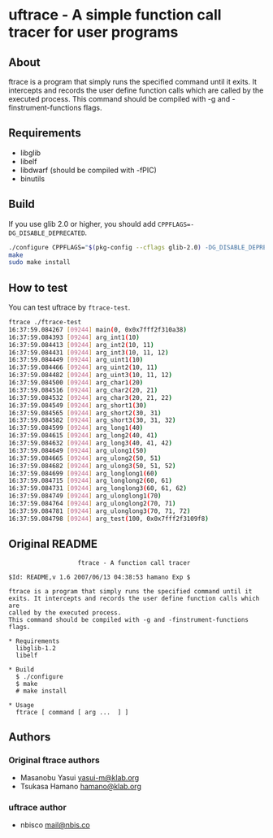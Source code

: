 # uftrace - A simple function call tracer for user programs

## About
ftrace is a program that simply runs the specified command until it
exits. It intercepts and records the user define function calls which are
called by the executed process. 
This command should be compiled with -g and -finstrument-functions
flags.

## Requirements
- libglib
- libelf
- libdwarf (should be compiled with -fPIC)
- binutils

## Build
If you use glib 2.0 or higher, you should add ``CPPFLAGS=-DG_DISABLE_DEPRECATED``.

```sh
./configure CPPFLAGS="$(pkg-config --cflags glib-2.0) -DG_DISABLE_DEPRECATED -fPIC"
make
sudo make install
```

## How to test
You can test uftrace by ``ftrace-test``.

```sh
ftrace ./ftrace-test
16:37:59.084267 [09244] main(0, 0x0x7fff2f310a38)
16:37:59.084393 [09244] arg_int1(10)
16:37:59.084413 [09244] arg_int2(10, 11)
16:37:59.084431 [09244] arg_int3(10, 11, 12)
16:37:59.084449 [09244] arg_uint1(10)
16:37:59.084466 [09244] arg_uint2(10, 11)
16:37:59.084482 [09244] arg_uint3(10, 11, 12)
16:37:59.084500 [09244] arg_char1(20)
16:37:59.084516 [09244] arg_char2(20, 21)
16:37:59.084532 [09244] arg_char3(20, 21, 22)
16:37:59.084549 [09244] arg_short1(30)
16:37:59.084565 [09244] arg_short2(30, 31)
16:37:59.084582 [09244] arg_short3(30, 31, 32)
16:37:59.084599 [09244] arg_long1(40)
16:37:59.084615 [09244] arg_long2(40, 41)
16:37:59.084632 [09244] arg_long3(40, 41, 42)
16:37:59.084649 [09244] arg_ulong1(50)
16:37:59.084665 [09244] arg_ulong2(50, 51)
16:37:59.084682 [09244] arg_ulong3(50, 51, 52)
16:37:59.084699 [09244] arg_longlong1(60)
16:37:59.084715 [09244] arg_longlong2(60, 61)
16:37:59.084731 [09244] arg_longlong3(60, 61, 62)
16:37:59.084749 [09244] arg_ulonglong1(70)
16:37:59.084764 [09244] arg_ulonglong2(70, 71)
16:37:59.084781 [09244] arg_ulonglong3(70, 71, 72)
16:37:59.084798 [09244] arg_test(100, 0x0x7fff2f3109f8)
```

## Original README

```
                   ftrace - A function call tracer

$Id: README,v 1.6 2007/06/13 04:38:53 hamano Exp $

ftrace is a program that simply runs the specified command until it
exits. It intercepts and records the user define function calls which are
called by the executed process. 
This command should be compiled with -g and -finstrument-functions
flags.

* Requirements
  libglib-1.2
  libelf
  
* Build
  $ ./configure
  $ make
  # make install

* Usage
  ftrace [ command [ arg ...  ] ]
```

## Authors
### Original ftrace authors
- Masanobu Yasui <yasui-m@klab.org>
- Tsukasa Hamano <hamano@klab.org>

### uftrace author
- nbisco <mail@nbis.co>
